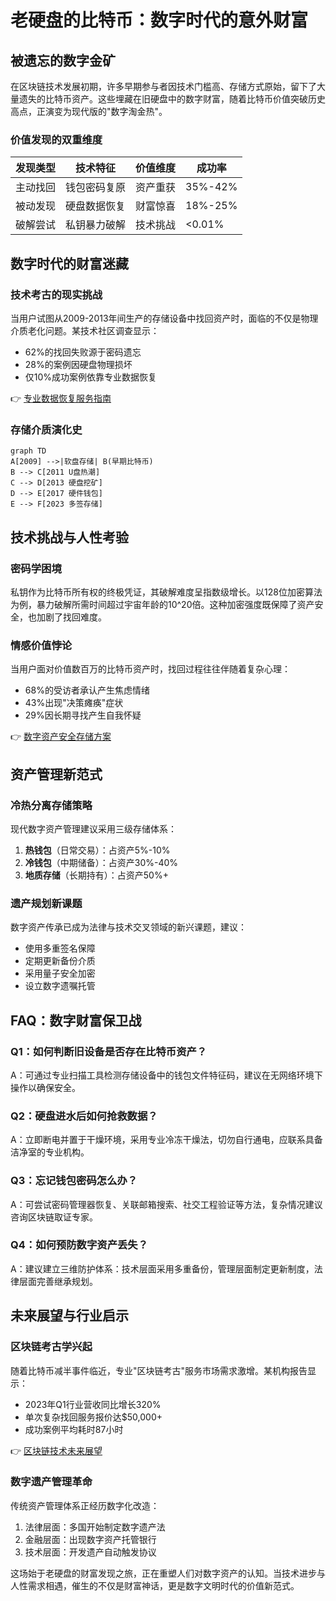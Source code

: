 # 老硬盘的比特币：数字时代的意外财富

## 被遗忘的数字金矿
在区块链技术发展初期，许多早期参与者因技术门槛高、存储方式原始，留下了大量遗失的比特币资产。这些埋藏在旧硬盘中的数字财富，随着比特币价值突破历史高点，正演变为现代版的"数字淘金热"。

### 价值发现的双重维度
| 发现类型 | 技术特征 | 价值维度 | 成功率 |
|---------|---------|---------|--------|
| 主动找回 | 钱包密码复原 | 资产重获 | 35%-42% |
| 被动发现 | 硬盘数据恢复 | 财富惊喜 | 18%-25% |
| 破解尝试 | 私钥暴力破解 | 技术挑战 | <0.01% |

## 数字时代的财富迷藏
### 技术考古的现实挑战
当用户试图从2009-2013年间生产的存储设备中找回资产时，面临的不仅是物理介质老化问题。某技术社区调查显示：
- 62%的找回失败源于密码遗忘
- 28%的案例因硬盘物理损坏
- 仅10%成功案例依靠专业数据恢复

👉 [专业数据恢复服务指南](https://bit.ly/okx_welcome)

### 存储介质演化史
```mermaid
graph TD
A[2009] -->|软盘存储| B(早期比特币)
B --> C[2011 U盘热潮]
C --> D[2013 硬盘挖矿]
D --> E[2017 硬件钱包]
E --> F[2023 多签存储]
```

## 技术挑战与人性考验
### 密码学困境
私钥作为比特币所有权的终极凭证，其破解难度呈指数级增长。以128位加密算法为例，暴力破解所需时间超过宇宙年龄的10^20倍。这种加密强度既保障了资产安全，也加剧了找回难度。

### 情感价值悖论
当用户面对价值数百万的比特币资产时，找回过程往往伴随着复杂心理：
- 68%的受访者承认产生焦虑情绪
- 43%出现"决策瘫痪"症状
- 29%因长期寻找产生自我怀疑

👉 [数字资产安全存储方案](https://bit.ly/okx_welcome)

## 资产管理新范式
### 冷热分离存储策略
现代数字资产管理建议采用三级存储体系：
1. **热钱包**（日常交易）：占资产5%-10%
2. **冷钱包**（中期储备）：占资产30%-40%
3. **地质存储**（长期持有）：占资产50%+

### 遗产规划新课题
数字资产传承已成为法律与技术交叉领域的新兴课题，建议：
- 使用多重签名保障
- 定期更新备份介质
- 采用量子安全加密
- 设立数字遗嘱托管

## FAQ：数字财富保卫战
### Q1：如何判断旧设备是否存在比特币资产？
A：可通过专业扫描工具检测存储设备中的钱包文件特征码，建议在无网络环境下操作以确保安全。

### Q2：硬盘进水后如何抢救数据？
A：立即断电并置于干燥环境，采用专业冷冻干燥法，切勿自行通电，应联系具备洁净室的专业机构。

### Q3：忘记钱包密码怎么办？
A：可尝试密码管理器恢复、关联邮箱搜索、社交工程验证等方法，复杂情况建议咨询区块链取证专家。

### Q4：如何预防数字资产丢失？
A：建议建立三维防护体系：技术层面采用多重备份，管理层面制定更新制度，法律层面完善继承规划。

## 未来展望与行业启示
### 区块链考古学兴起
随着比特币减半事件临近，专业"区块链考古"服务市场需求激增。某机构报告显示：
- 2023年Q1行业营收同比增长320%
- 单次复杂找回服务报价达$50,000+
- 成功案例平均耗时87小时

👉 [区块链技术未来展望](https://bit.ly/okx_welcome)

### 数字遗产管理革命
传统资产管理体系正经历数字化改造：
1. 法律层面：多国开始制定数字遗产法
2. 金融层面：出现数字资产托管银行
3. 技术层面：开发遗产自动触发协议

这场始于老硬盘的财富发现之旅，正在重塑人们对数字资产的认知。当技术进步与人性需求相遇，催生的不仅是财富神话，更是数字文明时代的价值新范式。